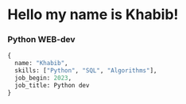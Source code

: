 # Hello my name is Khabib!
### Python WEB-dev

```python
{
  name: "Khabib",
  skills: ["Python", "SQL", "Algorithms"],
  job_begin: 2023,
  job_title: Python dev
}
```
